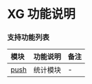 # XG 功能说明

### 支持功能列表

| 模块 | 功能说明 | 备注 |
| :-- | :------- | :--- |
| [push](push.md) | 统计模块 | - |

